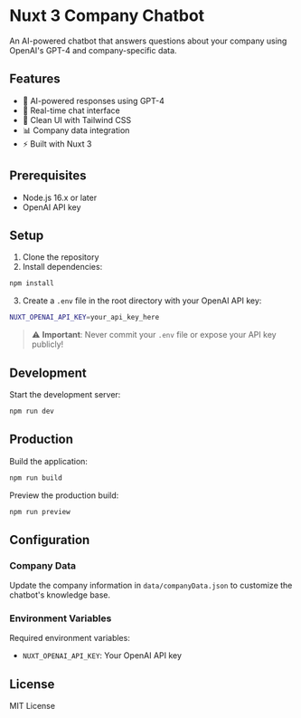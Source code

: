 # Nuxt 3 Company Chatbot

An AI-powered chatbot that answers questions about your company using OpenAI's GPT-4 and company-specific data.

## Features

- 🤖 AI-powered responses using GPT-4
- 💬 Real-time chat interface
- 🎨 Clean UI with Tailwind CSS
- 📊 Company data integration
- ⚡ Built with Nuxt 3

## Prerequisites

- Node.js 16.x or later
- OpenAI API key

## Setup

1. Clone the repository
2. Install dependencies:
```bash
npm install
```

3. Create a `.env` file in the root directory with your OpenAI API key:
```bash
NUXT_OPENAI_API_KEY=your_api_key_here
```

> ⚠️ **Important**: Never commit your `.env` file or expose your API key publicly!

## Development

Start the development server:
```bash
npm run dev
```

## Production

Build the application:
```bash
npm run build
```

Preview the production build:
```bash
npm run preview
```

## Configuration

### Company Data
Update the company information in `data/companyData.json` to customize the chatbot's knowledge base.

### Environment Variables
Required environment variables:
- `NUXT_OPENAI_API_KEY`: Your OpenAI API key

## License

MIT License